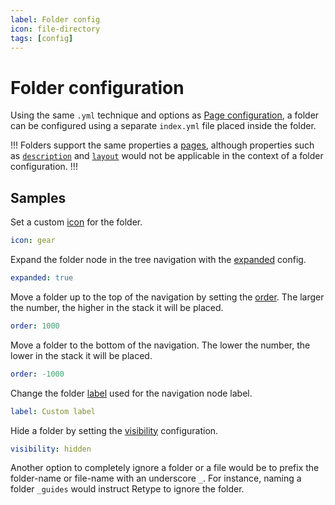 ```yaml
---
label: Folder config
icon: file-directory
tags: [config]
---
```

# Folder configuration

Using the same `.yml` technique and options as [Page configuration](page.md), a folder can be configured using a separate `index.yml` file placed inside the folder.

!!!
Folders support the same properties a [pages](page.md), although properties such as [`description`](page.md#description) and [`layout`](page.md#layout) would not be applicable in the context of a folder configuration.
!!!

## Samples

Set a custom [icon](page.md#icon) for the folder.

```yml index.yml
icon: gear
```

Expand the folder node in the tree navigation with the [expanded](page.md#expanded) config.

```yml index.yml
expanded: true
```

Move a folder up to the top of the navigation by setting the [order](page.md#order). The larger the number, the higher in the stack it will be placed.

```yml index.yml
order: 1000
```

Move a folder to the bottom of the navigation. The lower the number, the lower in the stack it will be placed.

```yml index.yml
order: -1000
```

Change the folder [label](page.md#label) used for the navigation node label.

```yml index.yml
label: Custom label
```

Hide a folder by setting the [visibility](page.md#visibility) configuration.

```yml index.yml
visibility: hidden
```

Another option to completely ignore a folder or a file would be to prefix the folder-name or file-name with an underscore `_`. For instance, naming a folder `_guides` would instruct Retype to ignore the folder.
